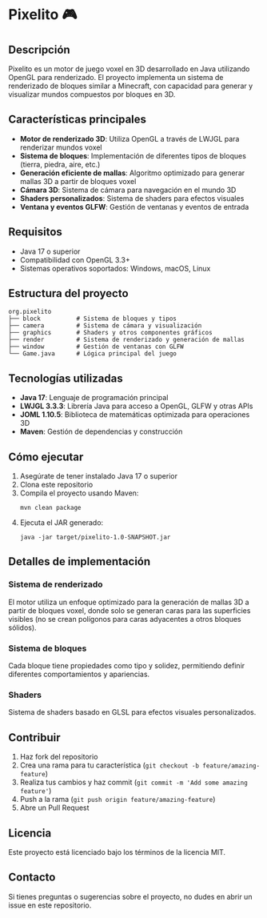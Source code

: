 # Pixelito 🎮

## Descripción
Pixelito es un motor de juego voxel en 3D desarrollado en Java utilizando OpenGL para renderizado. El proyecto implementa un sistema de renderizado de bloques similar a Minecraft, con capacidad para generar y visualizar mundos compuestos por bloques en 3D.

## Características principales

- **Motor de renderizado 3D**: Utiliza OpenGL a través de LWJGL para renderizar mundos voxel
- **Sistema de bloques**: Implementación de diferentes tipos de bloques (tierra, piedra, aire, etc.)
- **Generación eficiente de mallas**: Algoritmo optimizado para generar mallas 3D a partir de bloques voxel
- **Cámara 3D**: Sistema de cámara para navegación en el mundo 3D
- **Shaders personalizados**: Sistema de shaders para efectos visuales
- **Ventana y eventos GLFW**: Gestión de ventanas y eventos de entrada

## Requisitos

- Java 17 o superior
- Compatibilidad con OpenGL 3.3+
- Sistemas operativos soportados: Windows, macOS, Linux

## Estructura del proyecto

```
org.pixelito
├── block          # Sistema de bloques y tipos
├── camera         # Sistema de cámara y visualización
├── graphics       # Shaders y otros componentes gráficos
├── render         # Sistema de renderizado y generación de mallas
├── window         # Gestión de ventanas con GLFW
└── Game.java      # Lógica principal del juego
```

## Tecnologías utilizadas

- **Java 17**: Lenguaje de programación principal
- **LWJGL 3.3.3**: Librería Java para acceso a OpenGL, GLFW y otras APIs
- **JOML 1.10.5**: Biblioteca de matemáticas optimizada para operaciones 3D
- **Maven**: Gestión de dependencias y construcción

## Cómo ejecutar

1. Asegúrate de tener instalado Java 17 o superior
2. Clona este repositorio
3. Compila el proyecto usando Maven:
   ```
   mvn clean package
   ```
4. Ejecuta el JAR generado:
   ```
   java -jar target/pixelito-1.0-SNAPSHOT.jar
   ```

## Detalles de implementación

### Sistema de renderizado
El motor utiliza un enfoque optimizado para la generación de mallas 3D a partir de bloques voxel, donde solo se generan caras para las superficies visibles (no se crean polígonos para caras adyacentes a otros bloques sólidos).

### Sistema de bloques
Cada bloque tiene propiedades como tipo y solidez, permitiendo definir diferentes comportamientos y apariencias.

### Shaders
Sistema de shaders basado en GLSL para efectos visuales personalizados.

## Contribuir

1. Haz fork del repositorio
2. Crea una rama para tu característica (`git checkout -b feature/amazing-feature`)
3. Realiza tus cambios y haz commit (`git commit -m 'Add some amazing feature'`)
4. Push a la rama (`git push origin feature/amazing-feature`)
5. Abre un Pull Request

## Licencia

Este proyecto está licenciado bajo los términos de la licencia MIT.

## Contacto

Si tienes preguntas o sugerencias sobre el proyecto, no dudes en abrir un issue en este repositorio.